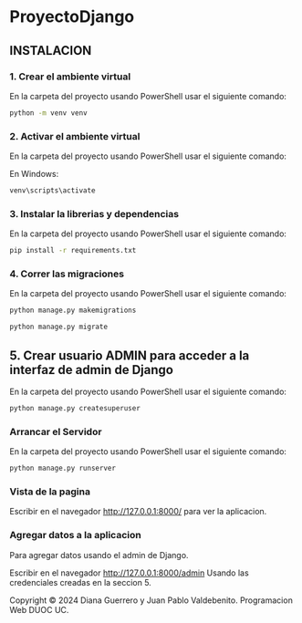 # ProyectoDjango

## INSTALACION

### 1. Crear el ambiente virtual 

En la carpeta del proyecto usando PowerShell usar el siguiente comando:

 ```bash
python -m venv venv
```

### 2. Activar el ambiente virtual

En la carpeta del proyecto usando PowerShell usar el siguiente comando:

En Windows:

```bash
venv\scripts\activate
```

### 3. Instalar la librerias y dependencias

En la carpeta del proyecto usando PowerShell usar el siguiente comando:

```bash
pip install -r requirements.txt
```

### 4. Correr las migraciones

En la carpeta del proyecto usando PowerShell usar el siguiente comando:

```bash
python manage.py makemigrations
```
```bash
python manage.py migrate
```

## 5. Crear usuario ADMIN para acceder a la interfaz de admin de Django

En la carpeta del proyecto usando PowerShell usar el siguiente comando:

```bash
python manage.py createsuperuser
```

### Arrancar el Servidor

En la carpeta del proyecto usando PowerShell usar el siguiente comando:

```bash
python manage.py runserver
```

### Vista de la pagina

Escribir en el navegador http://127.0.0.1:8000/ para ver la aplicacion.

### Agregar datos a la aplicacion

Para agregar datos usando el admin de Django.

Escribir en el navegador http://127.0.0.1:8000/admin Usando las credenciales creadas en la seccion 5.

Copyright © 2024 Diana Guerrero y Juan Pablo Valdebenito. Programacion Web DUOC UC.
